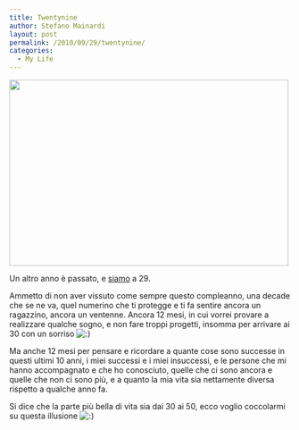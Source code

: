 ```yaml
---
title: Twentynine
author: Stefano Mainardi
layout: post
permalink: /2010/09/29/twentynine/
categories:
  - My Life
---
```

<img class="size-full wp-image-336 alignnone" title="62830_437831856243_731351243_5740099_6306704_n" src="http://www.stefanomainardi.com/wp-content/uploads/2010/09/62830_437831856243_731351243_5740099_6306704_n2.jpg" alt="" width="500" height="333" />

Un altro anno è passato, e [siamo][1] a 29.

Ammetto di non aver vissuto come sempre questo compleanno, una decade che se ne va, quel numerino che ti protegge e ti fa sentire ancora un ragazzino, ancora un ventenne. Ancora 12 mesi, in cui vorrei provare a realizzare qualche sogno, e non fare troppi progetti, insomma per arrivare ai 30 con un sorriso <img src="http://www.stefanomainardi.com/wp-includes/images/smilies/icon_smile.gif" alt=":)" class="wp-smiley" />

Ma anche 12 mesi per pensare e ricordare a quante cose sono successe in questi ultimi 10 anni, i miei successi e i miei insuccessi, e le persone che mi hanno accompagnato e che ho conosciuto, quelle che ci sono ancora e quelle che non ci sono più, e a quanto la mia vita sia nettamente diversa rispetto a qualche anno fa.

Si dice che la parte più bella di vita sia dai 30 ai 50, ecco voglio coccolarmi su questa illusione <img src="http://www.stefanomainardi.com/wp-includes/images/smilies/icon_smile.gif" alt=":)" class="wp-smiley" />

 [1]: http://paolomainardi.com